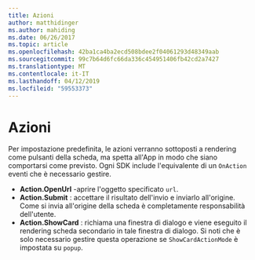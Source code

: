 ```yaml
---
title: Azioni
author: matthidinger
ms.author: mahiding
ms.date: 06/26/2017
ms.topic: article
ms.openlocfilehash: 42ba1ca4ba2ecd508bdee2f04061293d48349aab
ms.sourcegitcommit: 99c7b64d6fc66da336c454951406fb42cd2a7427
ms.translationtype: MT
ms.contentlocale: it-IT
ms.lasthandoff: 04/12/2019
ms.locfileid: "59553373"
---
```

# <a name="actions"></a>Azioni

Per impostazione predefinita, le azioni verranno sottoposti a rendering come pulsanti della scheda, ma spetta all'App in modo che siano comportarsi come previsto. Ogni SDK include l'equivalente di un `OnAction` eventi che è necessario gestire.

* **Action.OpenUrl** -aprire l'oggetto specificato `url`.  
* **Action.Submit** : accettare il risultato dell'invio e inviarlo all'origine. Come si invia all'origine della scheda è completamente responsabilità dell'utente.
* **Action.ShowCard** : richiama una finestra di dialogo e viene eseguito il rendering scheda secondario in tale finestra di dialogo. Si noti che è solo necessario gestire questa operazione se `ShowCardActionMode` è impostata su `popup`.